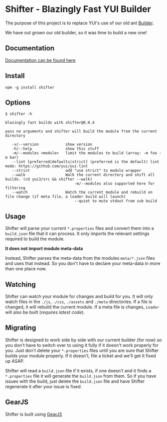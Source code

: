 Shifter - Blazingly Fast YUI Builder
====================================

The purpose of this project is to replace YUI's use of our old ant [Builder](https://github.com/yui/builder).

We have out grown our old builder, so it was time to build a new one!

Documentation
-------------

[Documentation can be found here](http://davglass.github.com/shifter/)

Install
-------

    npm -g install shifter

Options
-------

    $ shifter -h

    blazingly fast builds with shifter@0.0.4

    pass no arguments and shifter will build the module from the current directory

       -v/--version            show version
       -h/--help               show this stuff
       -m/--modules <module>   limit the modules to build (array: -m foo -m bar)
       --lint [preferred|defaults|strict] (preferred is the default) lint mode: https://github.com/yui/yui-lint
       --strict                add "use strict" to module wrapper
       --walk                  Walk the current directory and shift all builds. (cd yui3/src && shifter --walk)
                                   -m/--modules also supported here for filtering
       --watch                 Watch the current module and rebuild on file change (if meta file, a loader build will launch)
                                   --quiet to mute stdout from sub build

Usage
-----

Shifter will parse your current `*.properties` files and convert them into a `build.json` file that
it can process. It only imports the relevant settings required to build the module.

**It does not import module meta-data**

Instead, Shifter parses the meta-data from the modules `meta/*.json` files and uses that instead.
So you don't have to declare your meta-data in more than one place now.

Watching
--------

Shifter can watch your module for changes and build for you. It will only watch files in the
`./js`, `./css`, `./assets` and `./meta` directories. If a file is changed, it will rebuild the current
module. If a meta file is changes, `Loader` will also be built (*requires latest code*).


Migrating
---------

Shifter is designed to work side by side with our current builder (for now) so you don't have to
switch over to using it fully if it doesn't work properly for you. Just don't delete your `*.properties`
files until you are sure that Shifter builds your module properly. If it doesn't, file a ticket and
we'll get it fixed up ASAP.

Shifter will read a `build.json` file if it exists, if one doesn't and it finds a `*.properties` file
it will generate the `build.json` from them. So if you have issues with the build, just delete the `build.json`
file and have Shifter regenerate it after your issue is fixed.


GearJS
------

Shifter is built using [GearJS](http://gearjs.org/)
